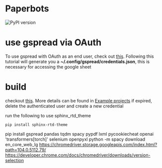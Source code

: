 # Paperbots
<img src='https://img.shields.io/pypi/v/paperbot.svg?color=brightgreen' target='https://pypi.org/project/paperbot/' alt='PyPI version'>

# use gspread via OAuth
To use gspread with OAuth as an end user, check out [this](https://docs.gspread.org/en/latest/oauth2.html#enable-api-access). Following this tutorial will generate you a **~/.config/gspread/credentials.json**, this is necessary for accessing the google sheet

# build
checkout [this](https://docs.readthedocs.io/en/stable/intro/getting-started-with-sphinx.html). More details can be found in [Example projects](https://docs.readthedocs.io/en/stable/examples.html)
if expired, delete the authenticated user and create a new credential

run the following to use sphinx_rtd_theme
```shell
pip install sphinx-rtd-theme
```

pip install gspread pandas tqdm spacy pypdf lxml pycookiecheat openai 'transformers[torch]' selenium openpyxl
python -m spacy download en_core_web_lg
https://chromedriver.storage.googleapis.com/index.html?path=104.0.5112.79/
https://developer.chrome.com/docs/chromedriver/downloads/version-selection